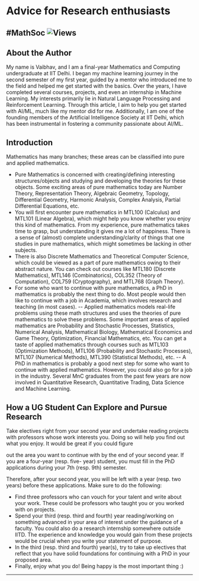 # Advice for Research enthusiasts 
#MathSoc
![Views](https://komarev.com/ghpvc/?username=mathsoc&label=Views&color=brightgreen)
---

## About the Author

My name is Vaibhav, and I am a final-year Mathematics and Computing undergraduate at IIT Delhi. I began my machine learning journey in the second semester of my first year, guided by a mentor who introduced me to the field and helped me get started with the basics. Over the years, I have completed several courses, projects, and even an internship in Machine Learning. My interests primarily lie in Natural Language Processing and Reinforcement Learning. Through this article, I aim to help you get started with AI/ML, much like my mentor did for me.
Additionally, I am one of the founding members of the Artificial Intelligence Society at IIT Delhi, which has been instrumental in fostering a community passionate about AI/ML.

## Introduction
Mathematics has many branches; these areas can be classified into pure and applied mathematics.
- Pure Mathematics is concerned with creating/defining interesting structures/objects and studying
and developing the theories for these objects. Some exciting areas of pure mathematics today are
Number Theory, Representation Theory, Algebraic Geometry, Topology, Differential Geometry,
Harmonic Analysis, Complex Analysis, Partial Differential Equations, etc.
- You will first encounter pure mathematics in MTL100 (Calculus) and MTL101 (Linear Algebra),
which might help you know whether you enjoy this kind of mathematics. From my experience,
pure mathematics takes time to grasp, but understanding it gives me a lot of happiness. There
is a sense of (almost) complete understanding/clarity of things that one studies in pure
mathematics, which might sometimes be lacking in other subjects.
- There is also Discrete Mathematics and Theoretical Computer Science, which could be
viewed as a part of pure mathematics owing to their abstract nature. You can check out
courses like MTL180 (Discrete Mathematics), MTL146 (Combinatorics), COL352 (Theory of
Computation), COL759 (Cryptography), and MTL768 (Graph Theory).
- For some who want to continue with pure mathematics, a PhD in mathematics is probably the
next thing to do. Most people would then like to continue with a job in Academia, which
involves research and teaching (in most cases).
-- Applied mathematics models real-life problems using these math structures and uses the theories
of pure mathematics to solve these problems. Some important areas of applied mathematics are
Probability and Stochastic Processes, Statistics, Numerical Analysis, Mathematical Biology,
Mathematical Economics and Game Theory, Optimization, Financial Mathematics, etc.
You can get a taste of applied mathematics through courses such as MTL103 (Optimization
Methods), MTL106 (Probability and Stochastic Processes), MTL107 (Numerical Methods),
MTL390 (Statistical Methods), etc.
-- A PhD in mathematics is probably a good next step for some who want to continue with
applied mathematics. However, you could also go for a job in the industry. Several MnC
graduates from the past few years are now involved in Quantitative Research, Quantitative
Trading, Data Science and Machine Learning.


## How a UG Student Can Explore and Pursue Research
Take electives right from your second year and undertake reading projects with professors whose
work interests you. Doing so will help you find out what you enjoy. It would be great if you could figure

out the area you want to continue with by the end of your second year. If you are a four-year (resp. five-
year) student, you must fill in the PhD applications during your 7th (resp. 9th) semester.

Therefore, after your second year, you will be left with a year (resp. two years) before these
applications. Make sure to do the following:

- Find three professors who can vouch for your talent and write about your work. These could be professors who taught you or you worked with on projects.
- Spend your third (resp. third and fourth) year reading/working on something advanced in your area of interest under the guidance of a faculty. You could also do a research internship somewhere outside IITD. The experience and knowledge you would gain from these projects would be crucial when you write your statement of purpose.
- In the third (resp. third and fourth) year(s), try to take up electives that reflect that you have solid foundations for continuing with a PhD in your proposed area.
- Finally, enjoy what you do! Being happy is the most important thing :)

---
